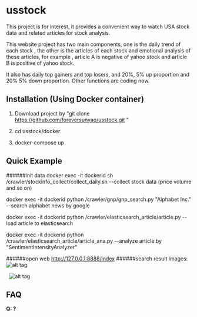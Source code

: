 # usstock


This project is for interest, it provides a convenient way to watch USA stock data and related articles for stock analysis.

This website project has two main components, one is the daily trend of each stock , the other is the articles of each stock and emotional analysis of these articles, for example , article A is negative of yahoo stock and article B is positive of yahoo stock.

It also has daily top gainers and top losers, and 20%, 5% up proportion and 20% 5% down proportion. Other functions are coding now.






## Installation (Using Docker container)

1. Download project by "git clone https://github.com/foreversunyao/usstock.git "

2. cd usstock/docker

3. docker-compose up





## Quick Example
######init data
docker exec -it dockerid sh /crawler/stockinfo_collect/collect_daily.sh --collect stock data (price volume and so on)

docker exec -it dockerid python /crawler/gnp/gnp_search.py "Alphabet Inc." --search alphabet news by google

docker exec -it dockerid python /crawler/elasticsearch_article/article.py --load article to elasticsearch

docker exec -it dockerid python /crawler/elasticsearch_article/article_ana.py --analyze article by "SentimentIntensityAnalyzer"

######open web
http://127.0.0.1:8888/index
######search result
images:
   ![alt tag](https://github.com/foreversunyao/usstock/blob/master/Screen%20Shot%202017-03-09%20at%2012.10.42%20PM.png)
   
   ![alt tag](https://github.com/foreversunyao/usstock/blob/master/Screen%20Shot%202017-03-20%20at%208.11.27%20PM.png)
## FAQ

**Q: ?**<br>
